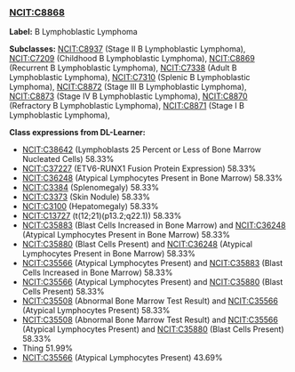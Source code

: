 
### [NCIT:C8868](http://purl.obolibrary.org/obo/NCIT_C8868)
**Label:** B Lymphoblastic Lymphoma

**Subclasses:** [NCIT:C8937](http://purl.obolibrary.org/obo/NCIT_C8937) (Stage II B Lymphoblastic Lymphoma), [NCIT:C7209](http://purl.obolibrary.org/obo/NCIT_C7209) (Childhood B Lymphoblastic Lymphoma), [NCIT:C8869](http://purl.obolibrary.org/obo/NCIT_C8869) (Recurrent B Lymphoblastic Lymphoma), [NCIT:C7338](http://purl.obolibrary.org/obo/NCIT_C7338) (Adult B Lymphoblastic Lymphoma), [NCIT:C7310](http://purl.obolibrary.org/obo/NCIT_C7310) (Splenic B Lymphoblastic Lymphoma), [NCIT:C8872](http://purl.obolibrary.org/obo/NCIT_C8872) (Stage III B Lymphoblastic Lymphoma), [NCIT:C8873](http://purl.obolibrary.org/obo/NCIT_C8873) (Stage IV B Lymphoblastic Lymphoma), [NCIT:C8870](http://purl.obolibrary.org/obo/NCIT_C8870) (Refractory B Lymphoblastic Lymphoma), [NCIT:C8871](http://purl.obolibrary.org/obo/NCIT_C8871) (Stage I B Lymphoblastic Lymphoma), 

**Class expressions from DL-Learner:**

- [NCIT:C38642](http://purl.obolibrary.org/obo/NCIT_C38642) (Lymphoblasts 25 Percent or Less of Bone Marrow Nucleated Cells) 58.33%
- [NCIT:C37227](http://purl.obolibrary.org/obo/NCIT_C37227) (ETV6-RUNX1 Fusion Protein Expression) 58.33%
- [NCIT:C36248](http://purl.obolibrary.org/obo/NCIT_C36248) (Atypical Lymphocytes Present in Bone Marrow) 58.33%
- [NCIT:C3384](http://purl.obolibrary.org/obo/NCIT_C3384) (Splenomegaly) 58.33%
- [NCIT:C3373](http://purl.obolibrary.org/obo/NCIT_C3373) (Skin Nodule) 58.33%
- [NCIT:C3100](http://purl.obolibrary.org/obo/NCIT_C3100) (Hepatomegaly) 58.33%
- [NCIT:C13727](http://purl.obolibrary.org/obo/NCIT_C13727) (t(12;21)(p13.2;q22.1)) 58.33%
- [NCIT:C35883](http://purl.obolibrary.org/obo/NCIT_C35883) (Blast Cells Increased in Bone Marrow) and [NCIT:C36248](http://purl.obolibrary.org/obo/NCIT_C36248) (Atypical Lymphocytes Present in Bone Marrow) 58.33%
- [NCIT:C35880](http://purl.obolibrary.org/obo/NCIT_C35880) (Blast Cells Present) and [NCIT:C36248](http://purl.obolibrary.org/obo/NCIT_C36248) (Atypical Lymphocytes Present in Bone Marrow) 58.33%
- [NCIT:C35566](http://purl.obolibrary.org/obo/NCIT_C35566) (Atypical Lymphocytes Present) and [NCIT:C35883](http://purl.obolibrary.org/obo/NCIT_C35883) (Blast Cells Increased in Bone Marrow) 58.33%
- [NCIT:C35566](http://purl.obolibrary.org/obo/NCIT_C35566) (Atypical Lymphocytes Present) and [NCIT:C35880](http://purl.obolibrary.org/obo/NCIT_C35880) (Blast Cells Present) 58.33%
- [NCIT:C35508](http://purl.obolibrary.org/obo/NCIT_C35508) (Abnormal Bone Marrow Test Result) and [NCIT:C35566](http://purl.obolibrary.org/obo/NCIT_C35566) (Atypical Lymphocytes Present) 58.33%
- [NCIT:C35508](http://purl.obolibrary.org/obo/NCIT_C35508) (Abnormal Bone Marrow Test Result) and [NCIT:C35566](http://purl.obolibrary.org/obo/NCIT_C35566) (Atypical Lymphocytes Present) and [NCIT:C35880](http://purl.obolibrary.org/obo/NCIT_C35880) (Blast Cells Present) 58.33%
- Thing 51.99%
- [NCIT:C35566](http://purl.obolibrary.org/obo/NCIT_C35566) (Atypical Lymphocytes Present) 43.69%


